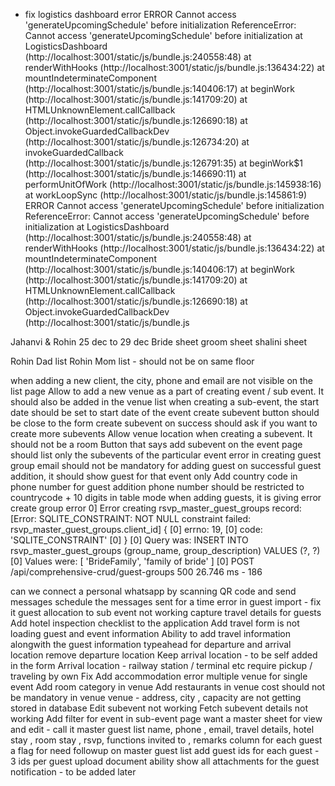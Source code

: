 - fix logistics dashboard error ERROR
Cannot access 'generateUpcomingSchedule' before initialization
ReferenceError: Cannot access 'generateUpcomingSchedule' before initialization
    at LogisticsDashboard (http://localhost:3001/static/js/bundle.js:240558:48)
    at renderWithHooks (http://localhost:3001/static/js/bundle.js:136434:22)
    at mountIndeterminateComponent (http://localhost:3001/static/js/bundle.js:140406:17)
    at beginWork (http://localhost:3001/static/js/bundle.js:141709:20)
    at HTMLUnknownElement.callCallback (http://localhost:3001/static/js/bundle.js:126690:18)
    at Object.invokeGuardedCallbackDev (http://localhost:3001/static/js/bundle.js:126734:20)
    at invokeGuardedCallback (http://localhost:3001/static/js/bundle.js:126791:35)
    at beginWork$1 (http://localhost:3001/static/js/bundle.js:146690:11)
    at performUnitOfWork (http://localhost:3001/static/js/bundle.js:145938:16)
    at workLoopSync (http://localhost:3001/static/js/bundle.js:145861:9)
ERROR
Cannot access 'generateUpcomingSchedule' before initialization
ReferenceError: Cannot access 'generateUpcomingSchedule' before initialization
    at LogisticsDashboard (http://localhost:3001/static/js/bundle.js:240558:48)
    at renderWithHooks (http://localhost:3001/static/js/bundle.js:136434:22)
    at mountIndeterminateComponent (http://localhost:3001/static/js/bundle.js:140406:17)
    at beginWork (http://localhost:3001/static/js/bundle.js:141709:20)
    at HTMLUnknownElement.callCallback (http://localhost:3001/static/js/bundle.js:126690:18)
    at Object.invokeGuardedCallbackDev (http://localhost:3001/static/js/bundle.js




Jahanvi & Rohin 
25 dec to 29 dec 
Bride sheet
groom sheet
shalini sheet

Rohin Dad list
Rohin Mom list - should not be on same floor 

when adding a new client, the city, phone and email are not visible on the list page 
Allow to add a new venue as a part of creating event / sub event. It should also be added in the venue list 
when creating a sub-event, the start date should be set to start date of the event 
create subevent button should be close to the form
create subevent on success should ask if you want to create more subevents 
Allow venue location when creating a subevent. It should not be a room 
Button that says add subevent on the event page should list only the subevents of the particular event
error in creating guest group
email should not be mandatory for adding guest
on successful guest addition, it should show guest for that event only 
Add country code in phone number for guest addition
phone number should be restricted to countrycode + 10 digits 
in table mode when adding guests, it is giving error
create group error 
0] Error creating rsvp_master_guest_groups record: [Error: SQLITE_CONSTRAINT: NOT NULL constraint failed: rsvp_master_guest_groups.client_id] {
[0]   errno: 19,
[0]   code: 'SQLITE_CONSTRAINT'
[0] }
[0] Query was: INSERT INTO rsvp_master_guest_groups (group_name, group_description) VALUES (?, ?)
[0] Values were: [ 'BrideFamily', 'family of bride' ]
[0] POST /api/comprehensive-crud/guest-groups 500 26.746 ms - 186

can we connect a personal whatsapp by scanning QR code and send messages 
schedule the messages sent for a time 
error in guest import - fix it 
guest allocation to sub event not working 
capture travel details for guests 
Add hotel inspection checklist to the application
Add travel form is not loading guest and event information
Ability to add travel information alongwith the guest information
typeahead for departure and arrival location
remove departure location 
Keep arrival location - to be self added in the form
Arrival location - railway station / terminal etc 
require pickup / traveling by own 
Fix Add accommodation error 
multiple venue for single event 
Add room category in venue 
Add restaurants in venue 
cost should not be mandatory in venue 
venue - address, city , capacity are not getting stored in database 
Edit subevent not working 
Fetch subevent details not working 
Add filter for event in sub-event page 
want a master sheet for view and edit - call it master guest list 
name, phone , email, travel details, hotel stay , room stay , rsvp, functions invited to , remarks column for each guest 
a flag for need followup on master guest list 
add guest ids for each guest - 3 ids per guest 
upload document ability 
show all attachments for the guest 
notification - to be added later 



